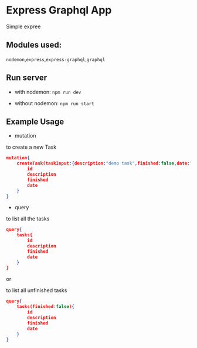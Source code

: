 # Express Graphql App

Simple expree

## Modules used:

`nodemon`,`express`,`express-graphql`,`graphql`

## Run server

- with nodemon: `npm run dev`

- without nodemon: `npm run start`

## Example Usage

- mutation

to create a new Task

```json
mutation{
    createTask(taskInput:{description:"demo task",finished:false,date:"12/12/12"}){
        id
        description
        finished
        date
    }
}
```

- query

to list all the tasks

```json
query{
    tasks{
        id
        description
        finished
        date
    }
}
```
or

to list all unfinished tasks

```json
query{
    tasks(finished:false){
        id
        description
        finished
        date
    }
}

```